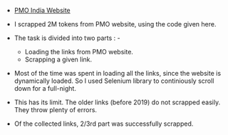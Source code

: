 - [PMO India Website](https://www.pmindia.gov.in/ory/%e0%ac%b8%e0%ac%a6%e0%ad%8d%e0%ad%9f%e0%ac%a4%e0%ac%ae-%e0%ac%96%e0%ac%ac%e0%ac%b0/)

- I scrapped 2M tokens from PMO website, using the code given here.

- The task is divided into two parts : -
  - Loading the links from PMO website.
  - Scrapping a given link.

- Most of the time was spent in loading all the links, since the website is dynamically loaded. So I used Selenium library to continiously scroll down for a full-night.

- This has its limit. The older links (before 2019) do not scrapped easily. They throw plenty of errors. 

- Of the collected links, 2/3rd part was successfully scrapped.

